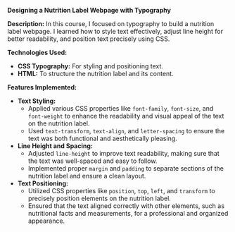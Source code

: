 <p><strong>Designing a Nutrition Label Webpage with Typography</strong></p>

<p><strong>Description:</strong>  
In this course, I focused on typography to build a nutrition label webpage. I learned how to style text effectively, adjust line height for better readability, and position text precisely using CSS.</p>

<p><strong>Technologies Used:</strong></p>
<ul>
  <li><strong>CSS Typography:</strong> For styling and positioning text.</li>
  <li><strong>HTML:</strong> To structure the nutrition label and its content.</li>
</ul>

<p><strong>Features Implemented:</strong></p>
<ul>
  <li><strong>Text Styling:</strong>
    <ul>
      <li>Applied various CSS properties like <code>font-family</code>, <code>font-size</code>, and <code>font-weight</code> to enhance the readability and visual appeal of the text on the nutrition label.</li>
      <li>Used <code>text-transform</code>, <code>text-align</code>, and <code>letter-spacing</code> to ensure the text was both functional and aesthetically pleasing.</li>
    </ul>
  </li>
  <li><strong>Line Height and Spacing:</strong>
    <ul>
      <li>Adjusted <code>line-height</code> to improve text readability, making sure that the text was well-spaced and easy to follow.</li>
      <li>Implemented proper <code>margin</code> and <code>padding</code> to separate sections of the nutrition label and ensure a clean layout.</li>
    </ul>
  </li>
  <li><strong>Text Positioning:</strong>
    <ul>
      <li>Utilized CSS properties like <code>position</code>, <code>top</code>, <code>left</code>, and <code>transform</code> to precisely position elements on the nutrition label.</li>
      <li>Ensured that the text aligned correctly with other elements, such as nutritional facts and measurements, for a professional and organized appearance.</li>
    </ul>
  </li>
</ul>
